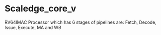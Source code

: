 # Scaledge_core_v
RV64IMAC Processor which has 6 stages of pipelines are: Fetch, Decode, Issue, Execute, MA and WB 
